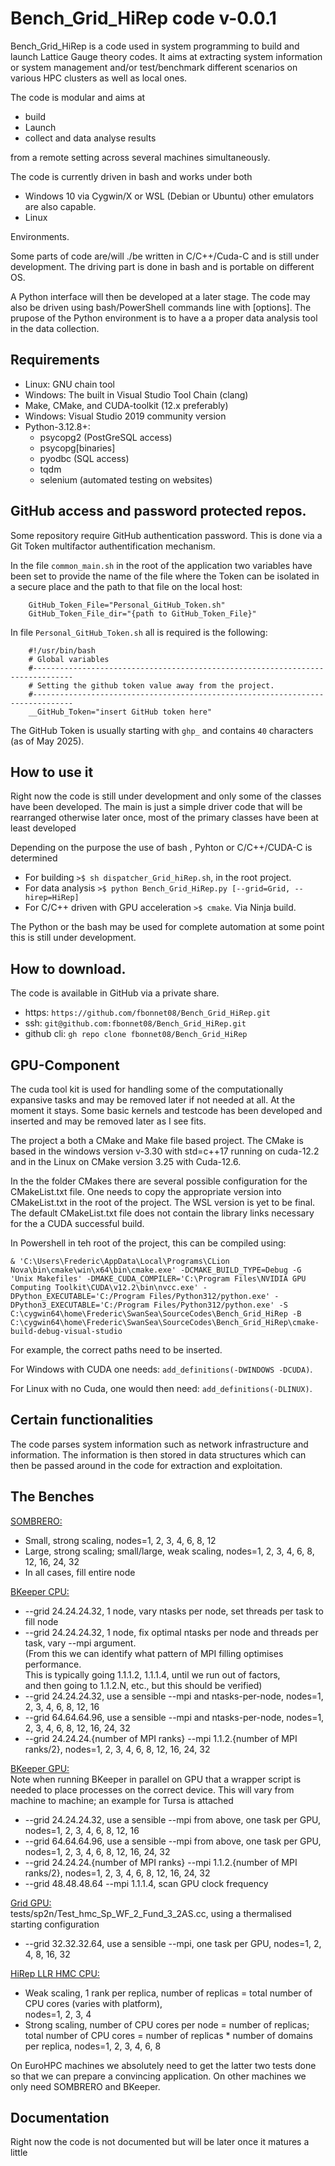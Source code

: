 Bench_Grid_HiRep code v-0.0.1
============================
Bench_Grid_HiRep is a code used in system programming to build and 
launch Lattice Gauge theory codes. It aims at extracting system
information or system management and/or test/benchmark different
scenarios on various HPC clusters as well as local ones.

The code is modular and aims at 
* build
* Launch
* collect and data analyse results

from a remote setting across several machines simultaneously.

The code is currently driven in bash and works under both 
* Windows 10 via Cygwin/X or WSL (Debian or Ubuntu) other emulators are also capable. 
* Linux

Environments. 

Some parts of code are/will ./be written in C/C++/Cuda-C and is
still under development. The driving part is done in bash and
is portable on different OS.

A Python interface will then be developed at a later stage. The code
may also be driven using bash/PowerShell commands line with [options].
The prupose of the Python environment is to have a a proper data
analysis tool in the data collection.

Requirements
------------
* Linux: GNU chain tool
* Windows: The built in Visual Studio Tool Chain (clang)
* Make, CMake, and CUDA-toolkit (12.x preferably)
* Windows: Visual Studio 2019 community version
* Python-3.12.8+:
    - psycopg2 (PostGreSQL access)
    - psycopg[binaries]
    - pyodbc (SQL access)
    - tqdm
    - selenium (automated testing on websites)
 
GitHub access and password protected repos.
------------
Some repository require GitHub authentication password. This is done via a Git Token
multifactor authentification mechanism.

In the file ```common_main.sh``` in the root of the application two variables 
have been set to provide the name of the file where the Token can be isolated in
a secure place and the path to that file on the local host:

```aiignore
    GitHub_Token_File="Personal_GitHub_Token.sh"
    GitHub_Token_File_dir="{path to GitHub_Token_File}"
```

In file ```Personal_GitHub_Token.sh``` all is required is the following:
```aiignore
    #!/usr/bin/bash
    # Global variables
    #-------------------------------------------------------------------------------
    # Setting the github token value away from the project. 
    #-------------------------------------------------------------------------------
    __GitHub_Token="insert GitHub token here"
```

The GitHub Token is usually starting with ```ghp_``` and contains ```40``` characters
(as of May 2025).

How to use it
-------------
Right now the code is still under development and only some of the
classes have been developed. The main is just a simple driver code that
will be rearranged otherwise later once, most of the primary classes
have been at least developed

Depending on the purpose the use of bash , Pyhton or C/C++/CUDA-C
is determined

- For building ```>$ sh dispatcher_Grid_hiRep.sh```, in the root project.
- For data analysis ```>$ python Bench_Grid_HiRep.py [--grid=Grid, --hirep=HiRep]```
- For C/C++ driven with GPU acceleration ```>$ cmake```. Via Ninja build.

The Python or the bash may be used for complete automation
at some point this is still under development.

How to download.
-----------------
The code is available in GitHub via a private share.

- https: ```https://github.com/fbonnet08/Bench_Grid_HiRep.git```
- ssh: ```git@github.com:fbonnet08/Bench_Grid_HiRep.git```
- github cli: ```gh repo clone fbonnet08/Bench_Grid_HiRep```

GPU-Component
--------------
The cuda tool kit is used for handling some of the computationally expansive
tasks and may be removed later if not needed at all. At the moment
it stays. Some basic kernels and testcode has been developed and
inserted and may be removed later as I see fits.

The project a both a CMake and Make file based project. The CMake is based
in the windows version v-3.30 with std=c++17
running on cuda-12.2 and in the Linux on CMake version 3.25 with Cuda-12.6.

In the the folder CMakes there are several possible configuration for the CMakeList.txt
file. One needs to copy the appropriate version into CMakeList.txt in the root of the project.
The WSL version is yet to be final. The default CMakeList.txt file does not contain the library links
necessary for the a CUDA successful build.

In Powershell in teh root of the project, this can be compiled using:

``
& 'C:\Users\Frederic\AppData\Local\Programs\CLion Nova\bin\cmake\win\x64\bin\cmake.exe' -DCMAKE_BUILD_TYPE=Debug -G 'Unix Makefiles' -DMAKE_CUDA_COMPILER='C:\Program Files\NVIDIA GPU Computing Toolkit\CUDA\v12.2\bin\nvcc.exe' -DPython_EXECUTABLE='C:/Program Files/Python312/python.exe' -DPython3_EXECUTABLE='C:/Program Files/Python312/python.exe' -S C:\cygwin64\home\Frederic\SwanSea\SourceCodes\Bench_Grid_HiRep -B C:\cygwin64\home\Frederic\SwanSea\SourceCodes\Bench_Grid_HiRep\cmake-build-debug-visual-studio
``

For example, the correct paths need to be inserted.

For Windows with CUDA one needs: ``add_definitions(-DWINDOWS -DCUDA)``.

For Linux with no Cuda, one would then need: ``add_definitions(-DLINUX)``.

Certain functionalities
------------------------
The code parses system information such as network infrastructure and
information. The information is then stored in data structures which
can then be passed around in the code for extraction and
exploitation.

The Benches
-------------

<u>SOMBRERO:</u>
- Small, strong scaling, nodes=1, 2, 3, 4, 6, 8, 12
- Large, strong scaling; small/large, weak scaling, nodes=1, 2, 3, 4, 6, 8, 12, 16, 24, 32
- In all cases, fill entire node

<u>BKeeper CPU:</u>
- --grid 24.24.24.32, 1 node, vary ntasks per node, set threads per task to fill node
- --grid 24.24.24.32, 1 node, fix optimal ntasks per node and threads per task, vary --mpi argument. \
    (From this we can identify what pattern of MPI filling optimises performance. \
    This is typically going 1.1.1.2, 1.1.1.4, until we run out of factors, \
    and then going to 1.1.2.N, etc., but this should be verified)
- --grid 24.24.24.32, use a sensible --mpi and ntasks-per-node, nodes=1, 2, 3, 4, 6, 8, 12, 16
- --grid 64.64.64.96, use a sensible --mpi and ntasks-per-node, nodes=1, 2, 3, 4, 6, 8, 12, 16, 24, 32
- --grid 24.24.24.{number of MPI ranks} --mpi 1.1.2.{number of MPI ranks/2}, nodes=1, 2, 3, 4, 6, 8, 12, 16, 24, 32

<u>BKeeper GPU:</u>\
Note when running BKeeper in parallel on GPU that a wrapper script is needed to place processes on the correct device.
This will vary from machine to machine; an example for Tursa is attached
- --grid 24.24.24.32, use a sensible --mpi from above, one task per GPU, nodes=1, 2, 3, 4, 6, 8, 12, 16
- --grid 64.64.64.96, use a sensible --mpi from above, one task per GPU, nodes=1, 2, 3, 4, 6, 8, 12, 16, 24, 32
- --grid 24.24.24.{number of MPI ranks} --mpi 1.1.2.{number of MPI ranks/2}, nodes=1, 2, 3, 4, 6, 8, 12, 16, 24, 32
- --grid 48.48.48.64 --mpi 1.1.1.4, scan GPU clock frequency

<u>Grid GPU:</u> \
tests/sp2n/Test_hmc_Sp_WF_2_Fund_3_2AS.cc, using a thermalised starting configuration
- --grid 32.32.32.64, use a sensible --mpi, one task per GPU, nodes=1, 2, 4, 8, 16, 32

<u>HiRep LLR HMC CPU:</u>
- Weak scaling, 1 rank per replica, number of replicas = total number of CPU cores (varies with platform),\
    nodes=1, 2, 3, 4
- Strong scaling, number of CPU cores per node = number of replicas; \
    total number of CPU cores = number of replicas * number of domains per replica, nodes=1, 2, 3, 4, 6, 8

On EuroHPC machines we absolutely need to get the latter two tests done so that we can prepare a convincing application. On other machines we only need SOMBRERO and BKeeper.

Documentation
---------------
Right now the code is not documented but will be later once it matures
a little
